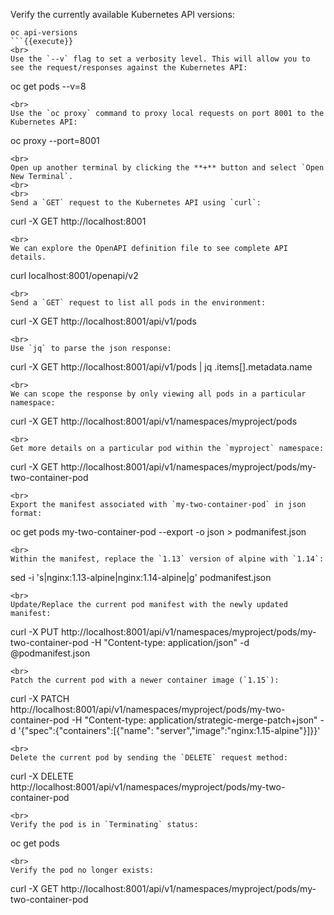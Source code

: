 Verify the currently available Kubernetes API versions:

```
oc api-versions
```{{execute}}
<br>
Use the `--v` flag to set a verbosity level. This will allow you to see the request/responses against the Kubernetes API:

```
oc get pods --v=8
```{{execute}}
<br>
Use the `oc proxy` command to proxy local requests on port 8001 to the Kubernetes API:

```
oc proxy --port=8001
```{{execute}}
<br>
Open up another terminal by clicking the **+** button and select `Open New Terminal`.
<br>
<br>
Send a `GET` request to the Kubernetes API using `curl`:

```
curl -X GET http://localhost:8001
```{{execute}}
<br>
We can explore the OpenAPI definition file to see complete API details.

```
curl localhost:8001/openapi/v2
```{{execute}}
<br>
Send a `GET` request to list all pods in the environment:

```
curl -X GET http://localhost:8001/api/v1/pods
```{{execute}}
<br>
Use `jq` to parse the json response:

```
curl -X GET http://localhost:8001/api/v1/pods | jq .items[].metadata.name
```{{execute}}
<br>
We can scope the response by only viewing all pods in a particular namespace:

```
curl -X GET http://localhost:8001/api/v1/namespaces/myproject/pods
```{{execute}}
<br>
Get more details on a particular pod within the `myproject` namespace:

```
curl -X GET http://localhost:8001/api/v1/namespaces/myproject/pods/my-two-container-pod
```{{execute}}
<br>
Export the manifest associated with `my-two-container-pod` in json format:

```
oc get pods my-two-container-pod --export -o json > podmanifest.json
```{{execute}}
<br>
Within the manifest, replace the `1.13` version of alpine with `1.14`:

```
sed -i 's|nginx:1.13-alpine|nginx:1.14-alpine|g' podmanifest.json
```{{execute}}
<br>
Update/Replace the current pod manifest with the newly updated manifest:

```
curl -X PUT http://localhost:8001/api/v1/namespaces/myproject/pods/my-two-container-pod -H "Content-type: application/json" -d @podmanifest.json
```{{execute}}
<br>
Patch the current pod with a newer container image (`1.15`):

```
curl -X PATCH http://localhost:8001/api/v1/namespaces/myproject/pods/my-two-container-pod -H "Content-type: application/strategic-merge-patch+json" -d '{"spec":{"containers":[{"name": "server","image":"nginx:1.15-alpine"}]}}'
```{{execute}}
<br>
Delete the current pod by sending the `DELETE` request method:

```
curl -X DELETE http://localhost:8001/api/v1/namespaces/myproject/pods/my-two-container-pod
```{{execute}}
<br>
Verify the pod is in `Terminating` status:

```
oc get pods
```{{execute}}
<br>
Verify the pod no longer exists:

```
curl -X GET http://localhost:8001/api/v1/namespaces/myproject/pods/my-two-container-pod
```{{execute}}